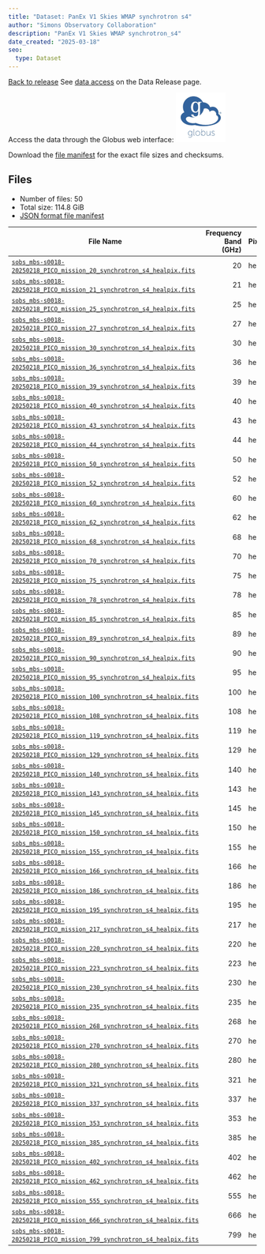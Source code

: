 ```yaml
---
title: "Dataset: PanEx V1 Skies WMAP synchrotron s4"
author: "Simons Observatory Collaboration"
description: "PanEx V1 Skies WMAP synchrotron_s4"
date_created: "2025-03-18"
seo:
  type: Dataset
---
```


[Back to release](./panexv1-compsep.html#datasets)
See [data access](./panexv1-compsep.html#data-access) on the Data Release page.

Access the data through the Globus web interface: [![Download via Globus](images/globus-logo.png)](https://app.globus.org/file-manager?origin_id=53b2a147-ae9d-4bbf-9d18-3b46d133d4bb&origin_path=%2Fpanexp_v1_compsep%2Fsynchrotron_s4%2F)

Download the [file manifest](https://g-0a470a.6b7bd8.0ec8.data.globus.org/panexp_v1_compsep/synchrotron_s4/manifest.json) for the exact file sizes and checksums.

## Files

- Number of files: 50
- Total size: 114.8 GiB
- [JSON format file manifest](https://g-0a470a.6b7bd8.0ec8.data.globus.org/panexp_v1_compsep/synchrotron_s4/manifest.json)

|                                                                                                          File Name                                                                                                           | Frequency Band (GHz) | Pixelization |  Size   |
| ---------------------------------------------------------------------------------------------------------------------------------------------------------------------------------------------------------------------------- | -------------------: | ------------ | ------- |
| [`sobs_mbs-s0018-20250218_PICO_mission_20_synchrotron_s4_healpix.fits`](https://g-0a470a.6b7bd8.0ec8.data.globus.org/panexp_v1_compsep/synchrotron_s4/sobs_mbs-s0018-20250218_PICO_mission_20_synchrotron_s4_healpix.fits)   |                   20 | healpix      | 2.3 GiB |
| [`sobs_mbs-s0018-20250218_PICO_mission_21_synchrotron_s4_healpix.fits`](https://g-0a470a.6b7bd8.0ec8.data.globus.org/panexp_v1_compsep/synchrotron_s4/sobs_mbs-s0018-20250218_PICO_mission_21_synchrotron_s4_healpix.fits)   |                   21 | healpix      | 2.3 GiB |
| [`sobs_mbs-s0018-20250218_PICO_mission_25_synchrotron_s4_healpix.fits`](https://g-0a470a.6b7bd8.0ec8.data.globus.org/panexp_v1_compsep/synchrotron_s4/sobs_mbs-s0018-20250218_PICO_mission_25_synchrotron_s4_healpix.fits)   |                   25 | healpix      | 2.3 GiB |
| [`sobs_mbs-s0018-20250218_PICO_mission_27_synchrotron_s4_healpix.fits`](https://g-0a470a.6b7bd8.0ec8.data.globus.org/panexp_v1_compsep/synchrotron_s4/sobs_mbs-s0018-20250218_PICO_mission_27_synchrotron_s4_healpix.fits)   |                   27 | healpix      | 2.3 GiB |
| [`sobs_mbs-s0018-20250218_PICO_mission_30_synchrotron_s4_healpix.fits`](https://g-0a470a.6b7bd8.0ec8.data.globus.org/panexp_v1_compsep/synchrotron_s4/sobs_mbs-s0018-20250218_PICO_mission_30_synchrotron_s4_healpix.fits)   |                   30 | healpix      | 2.3 GiB |
| [`sobs_mbs-s0018-20250218_PICO_mission_36_synchrotron_s4_healpix.fits`](https://g-0a470a.6b7bd8.0ec8.data.globus.org/panexp_v1_compsep/synchrotron_s4/sobs_mbs-s0018-20250218_PICO_mission_36_synchrotron_s4_healpix.fits)   |                   36 | healpix      | 2.3 GiB |
| [`sobs_mbs-s0018-20250218_PICO_mission_39_synchrotron_s4_healpix.fits`](https://g-0a470a.6b7bd8.0ec8.data.globus.org/panexp_v1_compsep/synchrotron_s4/sobs_mbs-s0018-20250218_PICO_mission_39_synchrotron_s4_healpix.fits)   |                   39 | healpix      | 2.3 GiB |
| [`sobs_mbs-s0018-20250218_PICO_mission_40_synchrotron_s4_healpix.fits`](https://g-0a470a.6b7bd8.0ec8.data.globus.org/panexp_v1_compsep/synchrotron_s4/sobs_mbs-s0018-20250218_PICO_mission_40_synchrotron_s4_healpix.fits)   |                   40 | healpix      | 2.3 GiB |
| [`sobs_mbs-s0018-20250218_PICO_mission_43_synchrotron_s4_healpix.fits`](https://g-0a470a.6b7bd8.0ec8.data.globus.org/panexp_v1_compsep/synchrotron_s4/sobs_mbs-s0018-20250218_PICO_mission_43_synchrotron_s4_healpix.fits)   |                   43 | healpix      | 2.3 GiB |
| [`sobs_mbs-s0018-20250218_PICO_mission_44_synchrotron_s4_healpix.fits`](https://g-0a470a.6b7bd8.0ec8.data.globus.org/panexp_v1_compsep/synchrotron_s4/sobs_mbs-s0018-20250218_PICO_mission_44_synchrotron_s4_healpix.fits)   |                   44 | healpix      | 2.3 GiB |
| [`sobs_mbs-s0018-20250218_PICO_mission_50_synchrotron_s4_healpix.fits`](https://g-0a470a.6b7bd8.0ec8.data.globus.org/panexp_v1_compsep/synchrotron_s4/sobs_mbs-s0018-20250218_PICO_mission_50_synchrotron_s4_healpix.fits)   |                   50 | healpix      | 2.3 GiB |
| [`sobs_mbs-s0018-20250218_PICO_mission_52_synchrotron_s4_healpix.fits`](https://g-0a470a.6b7bd8.0ec8.data.globus.org/panexp_v1_compsep/synchrotron_s4/sobs_mbs-s0018-20250218_PICO_mission_52_synchrotron_s4_healpix.fits)   |                   52 | healpix      | 2.3 GiB |
| [`sobs_mbs-s0018-20250218_PICO_mission_60_synchrotron_s4_healpix.fits`](https://g-0a470a.6b7bd8.0ec8.data.globus.org/panexp_v1_compsep/synchrotron_s4/sobs_mbs-s0018-20250218_PICO_mission_60_synchrotron_s4_healpix.fits)   |                   60 | healpix      | 2.3 GiB |
| [`sobs_mbs-s0018-20250218_PICO_mission_62_synchrotron_s4_healpix.fits`](https://g-0a470a.6b7bd8.0ec8.data.globus.org/panexp_v1_compsep/synchrotron_s4/sobs_mbs-s0018-20250218_PICO_mission_62_synchrotron_s4_healpix.fits)   |                   62 | healpix      | 2.3 GiB |
| [`sobs_mbs-s0018-20250218_PICO_mission_68_synchrotron_s4_healpix.fits`](https://g-0a470a.6b7bd8.0ec8.data.globus.org/panexp_v1_compsep/synchrotron_s4/sobs_mbs-s0018-20250218_PICO_mission_68_synchrotron_s4_healpix.fits)   |                   68 | healpix      | 2.3 GiB |
| [`sobs_mbs-s0018-20250218_PICO_mission_70_synchrotron_s4_healpix.fits`](https://g-0a470a.6b7bd8.0ec8.data.globus.org/panexp_v1_compsep/synchrotron_s4/sobs_mbs-s0018-20250218_PICO_mission_70_synchrotron_s4_healpix.fits)   |                   70 | healpix      | 2.3 GiB |
| [`sobs_mbs-s0018-20250218_PICO_mission_75_synchrotron_s4_healpix.fits`](https://g-0a470a.6b7bd8.0ec8.data.globus.org/panexp_v1_compsep/synchrotron_s4/sobs_mbs-s0018-20250218_PICO_mission_75_synchrotron_s4_healpix.fits)   |                   75 | healpix      | 2.3 GiB |
| [`sobs_mbs-s0018-20250218_PICO_mission_78_synchrotron_s4_healpix.fits`](https://g-0a470a.6b7bd8.0ec8.data.globus.org/panexp_v1_compsep/synchrotron_s4/sobs_mbs-s0018-20250218_PICO_mission_78_synchrotron_s4_healpix.fits)   |                   78 | healpix      | 2.3 GiB |
| [`sobs_mbs-s0018-20250218_PICO_mission_85_synchrotron_s4_healpix.fits`](https://g-0a470a.6b7bd8.0ec8.data.globus.org/panexp_v1_compsep/synchrotron_s4/sobs_mbs-s0018-20250218_PICO_mission_85_synchrotron_s4_healpix.fits)   |                   85 | healpix      | 2.3 GiB |
| [`sobs_mbs-s0018-20250218_PICO_mission_89_synchrotron_s4_healpix.fits`](https://g-0a470a.6b7bd8.0ec8.data.globus.org/panexp_v1_compsep/synchrotron_s4/sobs_mbs-s0018-20250218_PICO_mission_89_synchrotron_s4_healpix.fits)   |                   89 | healpix      | 2.3 GiB |
| [`sobs_mbs-s0018-20250218_PICO_mission_90_synchrotron_s4_healpix.fits`](https://g-0a470a.6b7bd8.0ec8.data.globus.org/panexp_v1_compsep/synchrotron_s4/sobs_mbs-s0018-20250218_PICO_mission_90_synchrotron_s4_healpix.fits)   |                   90 | healpix      | 2.3 GiB |
| [`sobs_mbs-s0018-20250218_PICO_mission_95_synchrotron_s4_healpix.fits`](https://g-0a470a.6b7bd8.0ec8.data.globus.org/panexp_v1_compsep/synchrotron_s4/sobs_mbs-s0018-20250218_PICO_mission_95_synchrotron_s4_healpix.fits)   |                   95 | healpix      | 2.3 GiB |
| [`sobs_mbs-s0018-20250218_PICO_mission_100_synchrotron_s4_healpix.fits`](https://g-0a470a.6b7bd8.0ec8.data.globus.org/panexp_v1_compsep/synchrotron_s4/sobs_mbs-s0018-20250218_PICO_mission_100_synchrotron_s4_healpix.fits) |                  100 | healpix      | 2.3 GiB |
| [`sobs_mbs-s0018-20250218_PICO_mission_108_synchrotron_s4_healpix.fits`](https://g-0a470a.6b7bd8.0ec8.data.globus.org/panexp_v1_compsep/synchrotron_s4/sobs_mbs-s0018-20250218_PICO_mission_108_synchrotron_s4_healpix.fits) |                  108 | healpix      | 2.3 GiB |
| [`sobs_mbs-s0018-20250218_PICO_mission_119_synchrotron_s4_healpix.fits`](https://g-0a470a.6b7bd8.0ec8.data.globus.org/panexp_v1_compsep/synchrotron_s4/sobs_mbs-s0018-20250218_PICO_mission_119_synchrotron_s4_healpix.fits) |                  119 | healpix      | 2.3 GiB |
| [`sobs_mbs-s0018-20250218_PICO_mission_129_synchrotron_s4_healpix.fits`](https://g-0a470a.6b7bd8.0ec8.data.globus.org/panexp_v1_compsep/synchrotron_s4/sobs_mbs-s0018-20250218_PICO_mission_129_synchrotron_s4_healpix.fits) |                  129 | healpix      | 2.3 GiB |
| [`sobs_mbs-s0018-20250218_PICO_mission_140_synchrotron_s4_healpix.fits`](https://g-0a470a.6b7bd8.0ec8.data.globus.org/panexp_v1_compsep/synchrotron_s4/sobs_mbs-s0018-20250218_PICO_mission_140_synchrotron_s4_healpix.fits) |                  140 | healpix      | 2.3 GiB |
| [`sobs_mbs-s0018-20250218_PICO_mission_143_synchrotron_s4_healpix.fits`](https://g-0a470a.6b7bd8.0ec8.data.globus.org/panexp_v1_compsep/synchrotron_s4/sobs_mbs-s0018-20250218_PICO_mission_143_synchrotron_s4_healpix.fits) |                  143 | healpix      | 2.3 GiB |
| [`sobs_mbs-s0018-20250218_PICO_mission_145_synchrotron_s4_healpix.fits`](https://g-0a470a.6b7bd8.0ec8.data.globus.org/panexp_v1_compsep/synchrotron_s4/sobs_mbs-s0018-20250218_PICO_mission_145_synchrotron_s4_healpix.fits) |                  145 | healpix      | 2.3 GiB |
| [`sobs_mbs-s0018-20250218_PICO_mission_150_synchrotron_s4_healpix.fits`](https://g-0a470a.6b7bd8.0ec8.data.globus.org/panexp_v1_compsep/synchrotron_s4/sobs_mbs-s0018-20250218_PICO_mission_150_synchrotron_s4_healpix.fits) |                  150 | healpix      | 2.3 GiB |
| [`sobs_mbs-s0018-20250218_PICO_mission_155_synchrotron_s4_healpix.fits`](https://g-0a470a.6b7bd8.0ec8.data.globus.org/panexp_v1_compsep/synchrotron_s4/sobs_mbs-s0018-20250218_PICO_mission_155_synchrotron_s4_healpix.fits) |                  155 | healpix      | 2.3 GiB |
| [`sobs_mbs-s0018-20250218_PICO_mission_166_synchrotron_s4_healpix.fits`](https://g-0a470a.6b7bd8.0ec8.data.globus.org/panexp_v1_compsep/synchrotron_s4/sobs_mbs-s0018-20250218_PICO_mission_166_synchrotron_s4_healpix.fits) |                  166 | healpix      | 2.3 GiB |
| [`sobs_mbs-s0018-20250218_PICO_mission_186_synchrotron_s4_healpix.fits`](https://g-0a470a.6b7bd8.0ec8.data.globus.org/panexp_v1_compsep/synchrotron_s4/sobs_mbs-s0018-20250218_PICO_mission_186_synchrotron_s4_healpix.fits) |                  186 | healpix      | 2.3 GiB |
| [`sobs_mbs-s0018-20250218_PICO_mission_195_synchrotron_s4_healpix.fits`](https://g-0a470a.6b7bd8.0ec8.data.globus.org/panexp_v1_compsep/synchrotron_s4/sobs_mbs-s0018-20250218_PICO_mission_195_synchrotron_s4_healpix.fits) |                  195 | healpix      | 2.3 GiB |
| [`sobs_mbs-s0018-20250218_PICO_mission_217_synchrotron_s4_healpix.fits`](https://g-0a470a.6b7bd8.0ec8.data.globus.org/panexp_v1_compsep/synchrotron_s4/sobs_mbs-s0018-20250218_PICO_mission_217_synchrotron_s4_healpix.fits) |                  217 | healpix      | 2.3 GiB |
| [`sobs_mbs-s0018-20250218_PICO_mission_220_synchrotron_s4_healpix.fits`](https://g-0a470a.6b7bd8.0ec8.data.globus.org/panexp_v1_compsep/synchrotron_s4/sobs_mbs-s0018-20250218_PICO_mission_220_synchrotron_s4_healpix.fits) |                  220 | healpix      | 2.3 GiB |
| [`sobs_mbs-s0018-20250218_PICO_mission_223_synchrotron_s4_healpix.fits`](https://g-0a470a.6b7bd8.0ec8.data.globus.org/panexp_v1_compsep/synchrotron_s4/sobs_mbs-s0018-20250218_PICO_mission_223_synchrotron_s4_healpix.fits) |                  223 | healpix      | 2.3 GiB |
| [`sobs_mbs-s0018-20250218_PICO_mission_230_synchrotron_s4_healpix.fits`](https://g-0a470a.6b7bd8.0ec8.data.globus.org/panexp_v1_compsep/synchrotron_s4/sobs_mbs-s0018-20250218_PICO_mission_230_synchrotron_s4_healpix.fits) |                  230 | healpix      | 2.3 GiB |
| [`sobs_mbs-s0018-20250218_PICO_mission_235_synchrotron_s4_healpix.fits`](https://g-0a470a.6b7bd8.0ec8.data.globus.org/panexp_v1_compsep/synchrotron_s4/sobs_mbs-s0018-20250218_PICO_mission_235_synchrotron_s4_healpix.fits) |                  235 | healpix      | 2.3 GiB |
| [`sobs_mbs-s0018-20250218_PICO_mission_268_synchrotron_s4_healpix.fits`](https://g-0a470a.6b7bd8.0ec8.data.globus.org/panexp_v1_compsep/synchrotron_s4/sobs_mbs-s0018-20250218_PICO_mission_268_synchrotron_s4_healpix.fits) |                  268 | healpix      | 2.3 GiB |
| [`sobs_mbs-s0018-20250218_PICO_mission_270_synchrotron_s4_healpix.fits`](https://g-0a470a.6b7bd8.0ec8.data.globus.org/panexp_v1_compsep/synchrotron_s4/sobs_mbs-s0018-20250218_PICO_mission_270_synchrotron_s4_healpix.fits) |                  270 | healpix      | 2.3 GiB |
| [`sobs_mbs-s0018-20250218_PICO_mission_280_synchrotron_s4_healpix.fits`](https://g-0a470a.6b7bd8.0ec8.data.globus.org/panexp_v1_compsep/synchrotron_s4/sobs_mbs-s0018-20250218_PICO_mission_280_synchrotron_s4_healpix.fits) |                  280 | healpix      | 2.3 GiB |
| [`sobs_mbs-s0018-20250218_PICO_mission_321_synchrotron_s4_healpix.fits`](https://g-0a470a.6b7bd8.0ec8.data.globus.org/panexp_v1_compsep/synchrotron_s4/sobs_mbs-s0018-20250218_PICO_mission_321_synchrotron_s4_healpix.fits) |                  321 | healpix      | 2.3 GiB |
| [`sobs_mbs-s0018-20250218_PICO_mission_337_synchrotron_s4_healpix.fits`](https://g-0a470a.6b7bd8.0ec8.data.globus.org/panexp_v1_compsep/synchrotron_s4/sobs_mbs-s0018-20250218_PICO_mission_337_synchrotron_s4_healpix.fits) |                  337 | healpix      | 2.3 GiB |
| [`sobs_mbs-s0018-20250218_PICO_mission_353_synchrotron_s4_healpix.fits`](https://g-0a470a.6b7bd8.0ec8.data.globus.org/panexp_v1_compsep/synchrotron_s4/sobs_mbs-s0018-20250218_PICO_mission_353_synchrotron_s4_healpix.fits) |                  353 | healpix      | 2.3 GiB |
| [`sobs_mbs-s0018-20250218_PICO_mission_385_synchrotron_s4_healpix.fits`](https://g-0a470a.6b7bd8.0ec8.data.globus.org/panexp_v1_compsep/synchrotron_s4/sobs_mbs-s0018-20250218_PICO_mission_385_synchrotron_s4_healpix.fits) |                  385 | healpix      | 2.3 GiB |
| [`sobs_mbs-s0018-20250218_PICO_mission_402_synchrotron_s4_healpix.fits`](https://g-0a470a.6b7bd8.0ec8.data.globus.org/panexp_v1_compsep/synchrotron_s4/sobs_mbs-s0018-20250218_PICO_mission_402_synchrotron_s4_healpix.fits) |                  402 | healpix      | 2.3 GiB |
| [`sobs_mbs-s0018-20250218_PICO_mission_462_synchrotron_s4_healpix.fits`](https://g-0a470a.6b7bd8.0ec8.data.globus.org/panexp_v1_compsep/synchrotron_s4/sobs_mbs-s0018-20250218_PICO_mission_462_synchrotron_s4_healpix.fits) |                  462 | healpix      | 2.3 GiB |
| [`sobs_mbs-s0018-20250218_PICO_mission_555_synchrotron_s4_healpix.fits`](https://g-0a470a.6b7bd8.0ec8.data.globus.org/panexp_v1_compsep/synchrotron_s4/sobs_mbs-s0018-20250218_PICO_mission_555_synchrotron_s4_healpix.fits) |                  555 | healpix      | 2.3 GiB |
| [`sobs_mbs-s0018-20250218_PICO_mission_666_synchrotron_s4_healpix.fits`](https://g-0a470a.6b7bd8.0ec8.data.globus.org/panexp_v1_compsep/synchrotron_s4/sobs_mbs-s0018-20250218_PICO_mission_666_synchrotron_s4_healpix.fits) |                  666 | healpix      | 2.3 GiB |
| [`sobs_mbs-s0018-20250218_PICO_mission_799_synchrotron_s4_healpix.fits`](https://g-0a470a.6b7bd8.0ec8.data.globus.org/panexp_v1_compsep/synchrotron_s4/sobs_mbs-s0018-20250218_PICO_mission_799_synchrotron_s4_healpix.fits) |                  799 | healpix      | 2.3 GiB |
